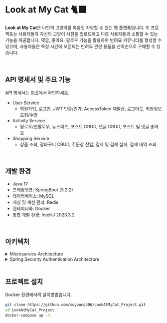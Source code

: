 # Look at My Cat 🐈‍⬛
**Look at My Cat**은 나만의 고양이를 마음껏 자랑할 수 있는 웹 플랫폼입니다. 
이 프로젝트는 사용자들이 자신의 고양이 사진을 업로드하고 다른 사용자들과 소통할 수 있는 기능을 제공합니다.
댓글, 좋아요, 팔로우 기능을 활용하여 반려묘 커뮤니티를 형성할 수 있으며, 
사용자들은 특정 시간에 오픈되는 반려묘 관련 용품을 선착순으로 구매할 수 있습니다.

<br>

## API 명세서 및 주요 기능
API 명세서는 [이곳](https://documenter.getpostman.com/view/32558643/2sA35A8Qpk, "포스트맨 Documenter")에서 확인하세요. 
+ User Service
  + 회원가입, 로그인, JWT 인증/인가, AccessToken 재발급, 로그아웃, 회원정보 조회/수정
+ Activity Service
  + 팔로우/언팔로우, 뉴스피드, 포스트 CRUD, 댓글 CRUD, 포스트 및 댓글 좋아요
+ Shopping Service
  + 상품 조회, 장바구니 CRUD, 주문창 진입, 결제 및 결제 실패, 결제 내역 조회

<br>

## 개발 환경
+ Java 17
+ 프레임워크: SpringBoot (3.2.2)
+ 데이터베이스: MySQL
+ 캐싱 및 세션 관리: Redis
+ 컨테이너화: Docker
+ 통합 개발 환경: IntelliJ 2023.3.2

<br>

## 아키텍처
<details>
<summary>Microservice Architecture</summary>
<div>
<img src="images/MicroserviceArchitecture.jpg" alt="Microservice Architecture">
</div>
</details>
<details>
<summary>Spring Security Authentication Architecture</summary>
<div>
<img src="images/SpringSecurityAuthenticationArchitecture.jpg" alt="Spring Security Authentication Architecture">
</div>
</details>

<br>

## 프로젝트 설치
Docker 환경에서의 설치방법입니다.

```sh
git clone https://github.com/soyoung506/LookAtMyCat_Project.git
cd LookAtMyCat_Project
docker-compose up -d
```
   

